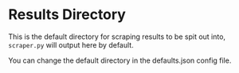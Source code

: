 # Results Directory

This is the default directory for scraping results to be spit out into, `scraper.py` will output here by default.

You can change the default directory in the defaults.json config file.